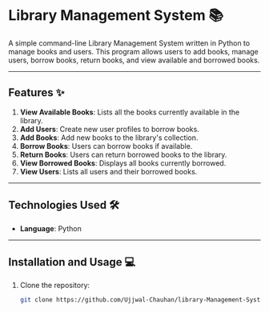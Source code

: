 # Library Management System 📚

A simple command-line Library Management System written in Python to manage books and users. 
This program allows users to add books, manage users, borrow books, return books, and view available and borrowed books.

---

## Features ✨

1. **View Available Books**: Lists all the books currently available in the library.
2. **Add Users**: Create new user profiles to borrow books.
3. **Add Books**: Add new books to the library's collection.
4. **Borrow Books**: Users can borrow books if available.
5. **Return Books**: Users can return borrowed books to the library.
6. **View Borrowed Books**: Displays all books currently borrowed.
7. **View Users**: Lists all users and their borrowed books.

---

## Technologies Used 🛠️

- **Language**: Python

---

## Installation and Usage 💻

1. Clone the repository:
   ```bash
   git clone https://github.com/Ujjwal-Chauhan/library-Management-System.git
